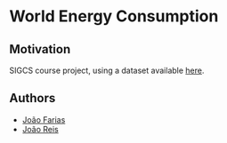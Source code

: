 # World Energy Consumption

## Motivation

SIGCS course project, using a dataset available [here](https://www.kaggle.com/datasets/pralabhpoudel/world-energy-consumption).

## Authors

- [João Farias](http://www.github.com/bernas04)
- [João Reis](http://www.github.com/joaoreis16)
